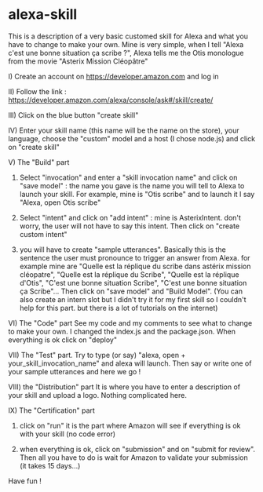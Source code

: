# alexa-skill

This is a description of a very basic customed skill for Alexa and what you have to change to make your own. 
Mine is very simple, when I tell "Alexa c'est une bonne situation ça scribe ?", Alexa tells me the Otis monologue from the movie "Asterix Mission Cléopâtre" 

I) Create an account on https://developer.amazon.com and log in 

II) Follow the link : https://developer.amazon.com/alexa/console/ask#/skill/create/

III) Click on the blue button "create skill"

IV) Enter your skill name (this name will be the name on the store), your language, choose the "custom" model and a host (I chose node.js) and click on "create skill" 

V) The "Build" part 
1) Select "invocation" and enter a "skill invocation name" and click on "save model" : the name you gave is the name you will tell to Alexa to launch your skill. For example, mine is "Otis scribe" and to launch it I say "Alexa, open Otis scribe"

2) Select "intent" and click on "add intent" : mine is AsterixIntent. don't worry, the user will not have to say this intent. Then click on "create custom intent"

3) you will have to create "sample utterances". Basically this is the sentence the user must pronounce to trigger an answer from Alexa. for example mine are "Quelle est la réplique du scribe dans astérix mission cléopatre", "Quelle est la réplique du Scribe", "Quelle est la réplique d'Otis", "C'est une bonne situation Scribe", "C'est une bonne situation ça Scribe"...
Then click on "save model" and "Build Model". (You can also create an intern slot but I didn't try it for my first skill so I couldn't help for this part. but there is a lot of tutorials on the internet)

VI) The "Code" part 
See my code and my comments to see what to change to make your own. I changed the index.js and the package.json. When everything is ok click on "deploy" 

VII) The "Test" part. 
Try to type (or say) "alexa, open + your_skill_invocation_name" and alexa will launch. Then say or write one of your sample utterances and here we go ! 

VIII) the "Distribution" part
It is where you have to enter a description of your skill and upload a logo. Nothing complicated here.  

IX) The "Certification" part 
1) click on "run" it is the part where Amazon will see if everything is ok with your skill (no code error) 

2) when everything is ok, click on "submission" and on "submit for review". Then all you have to do is wait for Amazon to validate your submission (it takes 15 days...) 

Have fun ! 
